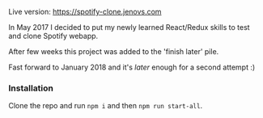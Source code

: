 Live version: https://spotify-clone.jenovs.com

In May 2017 I decided to put my newly learned React/Redux skills to test and clone Spotify webapp.

After few weeks this project was added to the 'finish later' pile.

Fast forward to January 2018 and it's *later* enough for a second attempt :)

### Installation
Clone the repo and run `npm i` and then `npm run start-all`.

